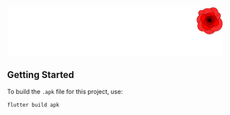 <!-- # Rosas

A beautiful RSS reader. -->


<img src="assets/images/rosas-header.png" alt="rosas logo" />

## Getting Started

To build the `.apk` file for this project, use:

```bash
flutter build apk
```
